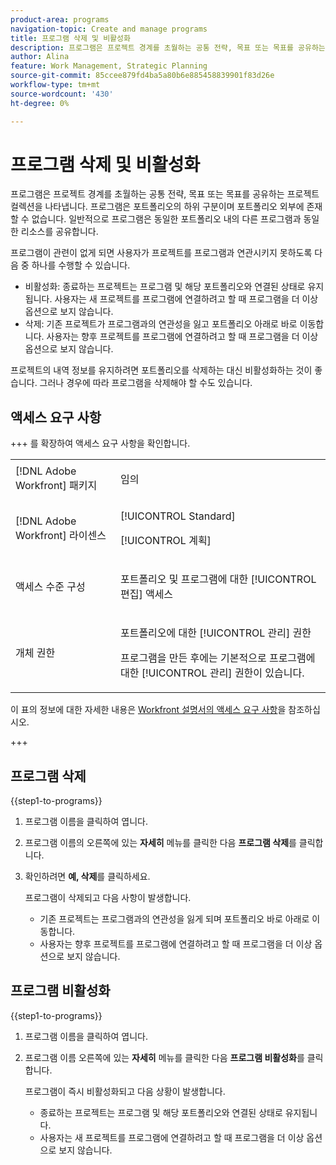 ```yaml
---
product-area: programs
navigation-topic: Create and manage programs
title: 프로그램 삭제 및 비활성화
description: 프로그램은 프로젝트 경계를 초월하는 공통 전략, 목표 또는 목표를 공유하는 프로젝트 컬렉션을 나타냅니다. 프로그램은 포트폴리오의 하위 구분이며 포트폴리오 외부에 존재할 수 없습니다. 일반적으로 프로그램은 동일한 포트폴리오 내의 다른 프로그램과 동일한 리소스를 공유합니다. 프로그램이 관련이 없게 되면 삭제하거나 비활성화할 수 있습니다.
author: Alina
feature: Work Management, Strategic Planning
source-git-commit: 85ccee879fd4ba5a80b6e885458839901f83d26e
workflow-type: tm+mt
source-wordcount: '430'
ht-degree: 0%

---
```


# 프로그램 삭제 및 비활성화

프로그램은 프로젝트 경계를 초월하는 공통 전략, 목표 또는 목표를 공유하는 프로젝트 컬렉션을 나타냅니다. 프로그램은 포트폴리오의 하위 구분이며 포트폴리오 외부에 존재할 수 없습니다. 일반적으로 프로그램은 동일한 포트폴리오 내의 다른 프로그램과 동일한 리소스를 공유합니다.

프로그램이 관련이 없게 되면 사용자가 프로젝트를 프로그램과 연관시키지 못하도록 다음 중 하나를 수행할 수 있습니다.

* 비활성화: 종료하는 프로젝트는 프로그램 및 해당 포트폴리오와 연결된 상태로 유지됩니다. 사용자는 새 프로젝트를 프로그램에 연결하려고 할 때 프로그램을 더 이상 옵션으로 보지 않습니다.
* 삭제: 기존 프로젝트가 프로그램과의 연관성을 잃고 포트폴리오 아래로 바로 이동합니다. 사용자는 향후 프로젝트를 프로그램에 연결하려고 할 때 프로그램을 더 이상 옵션으로 보지 않습니다.

프로젝트의 내역 정보를 유지하려면 포트폴리오를 삭제하는 대신 비활성화하는 것이 좋습니다. 그러나 경우에 따라 프로그램을 삭제해야 할 수도 있습니다.

## 액세스 요구 사항

+++ 를 확장하여 액세스 요구 사항을 확인합니다.

<table style="table-layout:auto"> 
 <col> 
 <col> 
 <tbody> 
  <tr> 
   <td role="rowheader">[!DNL Adobe Workfront] 패키지</td>

<td> <p>임의</p> </td> 
  </tr> 
  <tr> 
   <td role="rowheader">[!DNL Adobe Workfront] 라이센스</td> 
   <td> <p>[!UICONTROL Standard]</p><p>[!UICONTROL 계획]</p> </td> 
  </tr> 
  <tr> 
   <td role="rowheader">액세스 수준 구성</td> 
   <td> <p>포트폴리오 및 프로그램에 대한 [!UICONTROL 편집] 액세스 </p>  </td> 
  </tr> 
  <tr> 
   <td role="rowheader">개체 권한</td> 
   <td> <p>포트폴리오에 대한 [!UICONTROL 관리] 권한</p> <p>프로그램을 만든 후에는 기본적으로 프로그램에 대한 [!UICONTROL 관리] 권한이 있습니다.</p>  </td> 
  </tr> 
 </tbody> 
</table>

이 표의 정보에 대한 자세한 내용은 [Workfront 설명서의 액세스 요구 사항](/help/quicksilver/administration-and-setup/add-users/access-levels-and-object-permissions/access-level-requirements-in-documentation.md)을 참조하십시오.

+++

## 프로그램 삭제

{{step1-to-programs}}

1. 프로그램 이름을 클릭하여 엽니다.
1. 프로그램 이름의 오른쪽에 있는 **자세히** 메뉴를 클릭한 다음 **프로그램 삭제**&#x200B;를 클릭합니다.
1. 확인하려면 **예, 삭제**&#x200B;를 클릭하세요.

   프로그램이 삭제되고 다음 사항이 발생합니다.

   * 기존 프로젝트는 프로그램과의 연관성을 잃게 되며 포트폴리오 바로 아래로 이동합니다.
   * 사용자는 향후 프로젝트를 프로그램에 연결하려고 할 때 프로그램을 더 이상 옵션으로 보지 않습니다.

## 프로그램 비활성화

{{step1-to-programs}}

1. 프로그램 이름을 클릭하여 엽니다.
1. 프로그램 이름 오른쪽에 있는 **자세히** 메뉴를 클릭한 다음 **프로그램 비활성화**&#x200B;를 클릭합니다.

   프로그램이 즉시 비활성화되고 다음 상황이 발생합니다.

   * 종료하는 프로젝트는 프로그램 및 해당 포트폴리오와 연결된 상태로 유지됩니다.
   * 사용자는 새 프로젝트를 프로그램에 연결하려고 할 때 프로그램을 더 이상 옵션으로 보지 않습니다.
